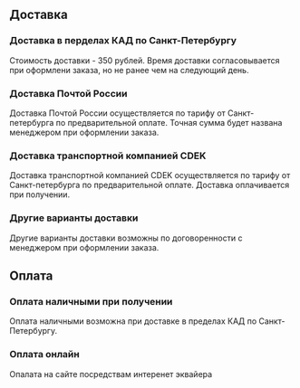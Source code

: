 ## Доставка

### Доставка в перделах КАД по Санкт-Петербургу

Стоимость доставки - 350 рублей. Время доставки согласовывается при оформлени заказа, но не ранее чем на следующий день.

### Доставка Почтой России

Доставка Почтой России осуществляется по тарифу от Санкт-петербурга по предварительной оплате. Точная сумма будет названа менеджером при оформлении заказа.

### Доставка транспортной компанией CDEK

Доставка транспортной компанией CDEK осуществляется по тарифу от Санкт-петербурга по предварительной оплате. Доставка оплачивается при получении.

### Другие варианты доставки

Другие варианты доставки возможны по договоренности с менеджером при оформлении заказа.

## Оплата

### Оплата наличными при получении

Оплата наличными возможна при доставке в пределах КАД по Санкт-Петербургу. 

### Оплата онлайн

Опалата на сайте посредствам интеренет эквайера